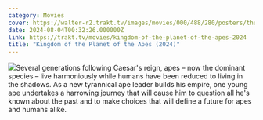 ```yaml
---
category: Movies
cover: https://walter-r2.trakt.tv/images/movies/000/488/280/posters/thumb/9b0f3165ff.jpg.webp
date: 2024-08-04T00:32:26.000000Z
link: https://trakt.tv/movies/kingdom-of-the-planet-of-the-apes-2024
title: "Kingdom of the Planet of the Apes (2024)"
---
```


![](https://walter-r2.trakt.tv/images/movies/000/488/280/fanarts/thumb/571a1c8dad.jpg)Several generations following Caesar's reign, apes – now the dominant species – live harmoniously while humans have been reduced to living in the shadows. As a new tyrannical ape leader builds his empire, one young ape undertakes a harrowing journey that will cause him to question all he's known about the past and to make choices that will define a future for apes and humans alike.
